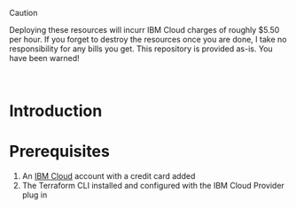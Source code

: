 > [!CAUTION] 
> Deploying these resources will incurr IBM Cloud charges of roughly $5.50 per hour. If you forget to destroy the resources once you are done, I take no responsibility for any bills you get. This repository is provided as-is. You have been warned!
<br>

# Introduction

# Prerequisites

1. An [IBM Cloud]() account with a credit card added
2. The Terraform CLI installed and configured with the IBM Cloud Provider plug in
